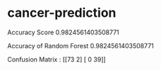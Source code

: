 # cancer-prediction

Accuracy Score 0.9824561403508771

Accuracy of Random Forest  0.9824561403508771


Confusion Matrix :
 [[73  2]
 [ 0 39]]
